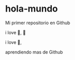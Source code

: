 # hola-mundo

Mi primer repositorio en Github

i love :hamburger:, :dog:

i love :running:,  

aprendiendo mas de Github
